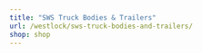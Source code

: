 ```yaml
---
title: "SWS Truck Bodies & Trailers"
url: /westlock/sws-truck-bodies-and-trailers/
shop: shop
---
```

